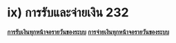 # ix)	การรับและจ่ายเงิน  232

[**การรับเงินทุกหน้าจอรายวันของระบบ**](http://www.smlaccount.com/manual/?page_id=365)
[**การจ่ายเงินทุกหน้าจอรายวันของระบบ**](http://www.smlaccount.com/manual/?page_id=369)  

